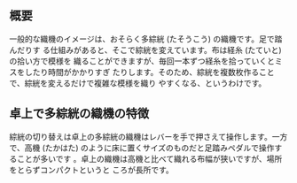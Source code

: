 ## 概要

一般的な織機のイメージは、おそらく多綜絖 (たそうこう) の織機です。足で踏んだりす
る仕組みがあると、そこで綜絖を変えています。布は経糸 (たていと) の拾い方で模様を
織ることができますが、毎回一本ずつ経糸を拾っていくとミスをしたり時間がかかりすぎ
たりします。そのため、綜絖を複数枚作ることで、綜絖を変えるだけで複雑な模様を織り
やすくなる、というわけです。

## 卓上で多綜絖の織機の特徴

綜絖の切り替えは卓上の多綜絖の織機はレバーを手で押さえて操作します。一方で、高機
(たかはた) のように床に置くサイズのものだと足踏みペダルで操作することが多いです
。卓上の織機は高機と比べて織れる布幅が狭いですが、場所をとらずコンパクトというと
ころが長所です。
